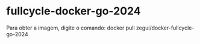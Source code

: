 # fullcycle-docker-go-2024
Para obter a imagem, digite o comando:
docker pull zegui/docker-fullcycle-go-2024
